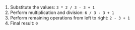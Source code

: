 1. Substitute the values: `3 * 2 / 3 - 3 + 1`
2. Perform multiplication and division: `6 / 3 - 3 + 1`
3. Perform remaining operations from left to right: `2 - 3 + 1`
4. Final result: `0`
